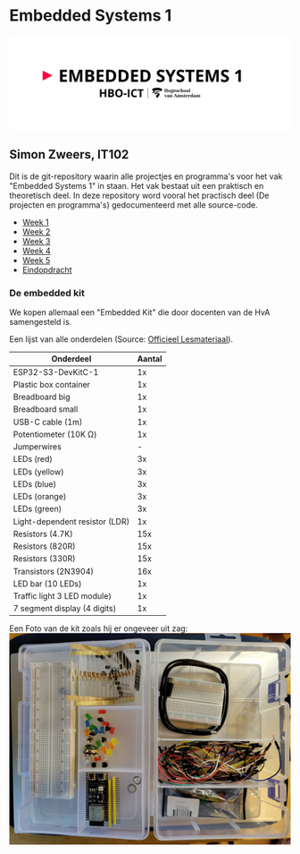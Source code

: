 # Embedded Systems 1

![embedded-systems-header](./assets/em1_markdown_header.png)

## Simon Zweers, IT102

Dit is de git-repository waarin alle projectjes en programma's voor het vak "Embedded Systems 1" in staan. Het vak bestaat uit een praktisch en theoretisch deel. In deze repository word vooral het practisch deel (De projecten en programma's) gedocumenteerd met alle source-code.

- [Week 1](/week1/)
- [Week 2](/week2/)
- [Week 3](/week3/)
- [Week 4](/week4/)
- [Week 5](/week5/)
- [Eindopdracht](/week6/)


### De embedded kit

We kopen allemaal een "Embedded Kit" die door docenten van de HvA samengesteld is.

Een lijst van alle onderdelen (Source: [Officieel Lesmateriaal](https://gitlab.fdmci.hva.nl/embedded-systems-1/lesmateriaal/-/blob/main/README.md#modal-confirm-fork-webide)).

|Onderdeel                       | Aantal |
|--------------------------------|--------|
| ESP32-S3-DevKitC-1             |   1x   |
| Plastic box container          |   1x   |
| Breadboard big                 |   1x   |
| Breadboard small               |   1x   |
| USB-C cable (1m)               |   1x   |
| Potentiometer (10K Ω)          |   1x   |
| Jumperwires                    |    -   |
| LEDs (red)                     |   3x   |
| LEDs (yellow)                  |   3x   |
| LEDs (blue)                    |   3x   |
| LEDs (orange)                  |   3x   |
| LEDs (green)                   |   3x   |
| Light-dependent resistor (LDR) |   1x   |
| Resistors (4.7K)               |  15x   |
| Resistors (820R)               |  15x   |
| Resistors (330R)               |  15x   |
| Transistors (2N3904)           |  16x   |
| LED bar (10 LEDs)              |   1x   |
| Traffic light 3 LED module)    |   1x   |
| 7 segment display (4 digits)   |   1x   |

Een Foto van de kit zoals hij er ongeveer uit zag:
![EmbeddedSystems](assets/embedded_kit.jpg)
